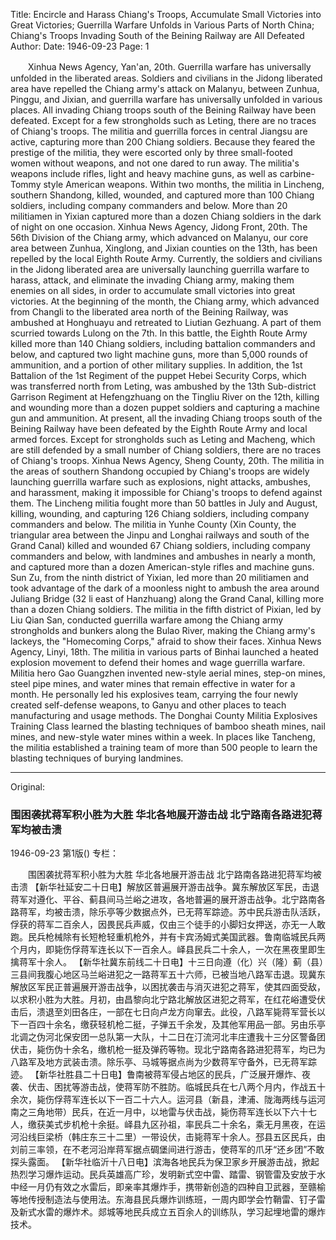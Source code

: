 Title: Encircle and Harass Chiang's Troops, Accumulate Small Victories into Great Victories; Guerrilla Warfare Unfolds in Various Parts of North China; Chiang's Troops Invading South of the Beining Railway are All Defeated
Author:
Date: 1946-09-23
Page: 1

　　Xinhua News Agency, Yan'an, 20th. Guerrilla warfare has universally unfolded in the liberated areas. Soldiers and civilians in the Jidong liberated area have repelled the Chiang army's attack on Malanyu, between Zunhua, Pinggu, and Jixian, and guerrilla warfare has universally unfolded in various places. All invading Chiang troops south of the Beining Railway have been defeated. Except for a few strongholds such as Leting, there are no traces of Chiang's troops. The militia and guerrilla forces in central Jiangsu are active, capturing more than 200 Chiang soldiers. Because they feared the prestige of the militia, they were escorted only by three small-footed women without weapons, and not one dared to run away. The militia's weapons include rifles, light and heavy machine guns, as well as carbine-Tommy style American weapons. Within two months, the militia in Lincheng, southern Shandong, killed, wounded, and captured more than 100 Chiang soldiers, including company commanders and below. More than 20 militiamen in Yixian captured more than a dozen Chiang soldiers in the dark of night on one occasion.
    Xinhua News Agency, Jidong Front, 20th. The 56th Division of the Chiang army, which advanced on Malanyu, our core area between Zunhua, Xinglong, and Jixian counties on the 13th, has been repelled by the local Eighth Route Army. Currently, the soldiers and civilians in the Jidong liberated area are universally launching guerrilla warfare to harass, attack, and eliminate the invading Chiang army, making them enemies on all sides, in order to accumulate small victories into great victories. At the beginning of the month, the Chiang army, which advanced from Changli to the liberated area north of the Beining Railway, was ambushed at Honghuayu and retreated to Liutian Gezhuang. A part of them scurried towards Lulong on the 7th. In this battle, the Eighth Route Army killed more than 140 Chiang soldiers, including battalion commanders and below, and captured two light machine guns, more than 5,000 rounds of ammunition, and a portion of other military supplies. In addition, the 1st Battalion of the 1st Regiment of the puppet Hebei Security Corps, which was transferred north from Leting, was ambushed by the 13th Sub-district Garrison Regiment at Hefengzhuang on the Tingliu River on the 12th, killing and wounding more than a dozen puppet soldiers and capturing a machine gun and ammunition. At present, all the invading Chiang troops south of the Beining Railway have been defeated by the Eighth Route Army and local armed forces. Except for strongholds such as Leting and Macheng, which are still defended by a small number of Chiang soldiers, there are no traces of Chiang's troops.
    Xinhua News Agency, Sheng County, 20th. The militia in the areas of southern Shandong occupied by Chiang's troops are widely launching guerrilla warfare such as explosions, night attacks, ambushes, and harassment, making it impossible for Chiang's troops to defend against them. The Lincheng militia fought more than 50 battles in July and August, killing, wounding, and capturing 126 Chiang soldiers, including company commanders and below. The militia in Yunhe County (Xin County, the triangular area between the Jinpu and Longhai railways and south of the Grand Canal) killed and wounded 67 Chiang soldiers, including company commanders and below, with landmines and ambushes in nearly a month, and captured more than a dozen American-style rifles and machine guns. Sun Zu, from the ninth district of Yixian, led more than 20 militiamen and took advantage of the dark of a moonless night to ambush the area around Juliang Bridge (32 li east of Hanzhuang) along the Grand Canal, killing more than a dozen Chiang soldiers. The militia in the fifth district of Pixian, led by Liu Qian San, conducted guerrilla warfare among the Chiang army strongholds and bunkers along the Bulao River, making the Chiang army's lackeys, the "Homecoming Corps," afraid to show their faces.
    Xinhua News Agency, Linyi, 18th. The militia in various parts of Binhai launched a heated explosion movement to defend their homes and wage guerrilla warfare. Militia hero Gao Guangzhen invented new-style aerial mines, step-on mines, steel pipe mines, and water mines that remain effective in water for a month. He personally led his explosives team, carrying the four newly created self-defense weapons, to Ganyu and other places to teach manufacturing and usage methods. The Donghai County Militia Explosives Training Class learned the blasting techniques of bamboo sheath mines, nail mines, and new-style water mines within a week. In places like Tancheng, the militia established a training team of more than 500 people to learn the blasting techniques of burying landmines.



<hr /> 

Original: 


### 围困袭扰蒋军积小胜为大胜  华北各地展开游击战  北宁路南各路进犯蒋军均被击溃

1946-09-23
第1版()
专栏：

　　围困袭扰蒋军积小胜为大胜
    华北各地展开游击战
    北宁路南各路进犯蒋军均被击溃
    【新华社延安二十日电】解放区普遍展开游击战争。冀东解放区军民，击退蒋军对遵化、平谷、蓟县间马兰峪之进攻，各地普遍的展开游击战争。北宁路南各路蒋军，均被击溃，除乐亭等少数据点外，已无蒋军踪迹。苏中民兵游击队活跃，俘获的蒋军二百余人，因畏民兵声威，仅由三个徒手的小脚妇女押送，亦无一人敢跑。民兵枪械除有长短枪轻重机枪外，并有卡宾汤姆式美国武器。鲁南临城民兵两个月内，即毙伤俘蒋军连长以下一百余人。峄县民兵二十余人，一次在黑夜里即生擒蒋军十余人。
    【新华社冀东前线二十日电】十三日向遵（化）兴（隆）蓟（县）三县间我腹心地区马兰峪进犯之一路蒋军五十六师，已被当地八路军击退。现冀东解放区军民正普遍展开游击战争，以困扰袭击与消灭进犯之蒋军，使其四面受敌，以求积小胜为大胜。月初，由昌黎向北宁路北解放区进犯之蒋军，在红花峪遭受伏击后，溃退至刘田各庄，一部在七日向卢龙方向窜去。此役，八路军毙蒋军营长以下一百四十余名，缴获轻机枪二挺，子弹五千余发，及其他军用品一部。另由乐亭北调之伪河北保安团一总队第一大队，十二日在汀流河北丰庄遭我十三分区警备团伏击，毙伤伪十余名，缴机枪一挺及弹药等物。现北宁路南各路进犯蒋军，均已为八路军及地方武装击溃。除乐亭、马城等据点尚为少数蒋军守备外，已无蒋军踪迹。
    【新华社胜县二十日电】鲁南被蒋军侵占地区的民兵，广泛展开爆炸、夜袭、伏击、困扰等游击战，使蒋军防不胜防。临城民兵在七八两个月内，作战五十余次，毙伤俘蒋军连长以下一百二十六人。运河县（新县，津浦、陇海两线与运河南之三角地带）民兵，在近一月中，以地雷与伏击战，毙伤蒋军连长以下六十七人，缴获美式步机枪十余挺。峄县九区孙祖，率民兵二十余名，乘无月黑夜，在运河沿线巨梁桥（韩庄东三十二里）一带设伏，击毙蒋军十余人。邳县五区民兵，由刘前三率领，在不老河沿岸蒋军据点碉堡间进行游击，使蒋军的爪牙“还乡团”不敢探头露面。
    【新华社临沂十八日电】滨海各地民兵为保卫家乡开展游击战，掀起热烈学习爆炸运动。民兵英雄高广珍，发明新式空中雷、踏雷、钢管雷及安放于水中经一月仍有效之水雷后，即亲率其爆炸手，携带新创造的四种自卫武器，至赣榆等地传授制造法与使用法。东海县民兵爆炸训练班，一周内即学会竹鞘雷、钉子雷及新式水雷的爆炸术。郯城等地民兵成立五百余人的训练队，学习起埋地雷的爆炸技术。

